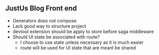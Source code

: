## JustUs Blog Front end

* Generators does not compose
* Lack good way to structure project
* devtool extension should be apply to store before saga middleware
* Should UI state be associated with route?
    * I choose to use state unless necessary as it is much easier
    * route will be used for UI state that are meant be shared

